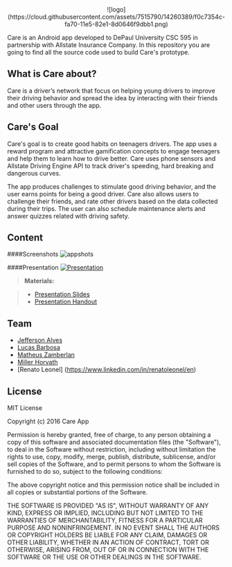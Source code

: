 <center>
![logo](https://cloud.githubusercontent.com/assets/7515790/14260389/f0c7354c-fa70-11e5-82e1-8d0646f9dbb1.png)
</center>

Care is an Android app developed to DePaul University CSC 595 in partnership with Allstate Insurance Company. In this repository you are going to find all the source code used to build Care's prototype.


What is Care about?
-------------
Care is a driver’s network that focus on helping young drivers to improve their driving behavior and spread the idea by interacting with their friends and other users through the app. 

Care's Goal
-------------
Care's goal is to create good habits on teenagers drivers. The app uses a reward program and attractive gamification concepts to engage teenagers and help them to learn how to drive better. Care uses phone sensors and Allstate Driving Engine API to track driver's speeding, hard breaking and dangerous curves. 

The app produces challenges to stimulate good driving behavior, and the user earns points for being a good driver. Care also allows users to challenge their friends, and rate other drivers based on the data collected during their trips. The user can also schedule maintenance alerts and answer quizzes related with driving safety.


Content
-------------
####Screenshots
![appshots](https://cloud.githubusercontent.com/assets/7515790/14260388/f0bfd496-fa70-11e5-9200-cbbb3bc660dc.png)

####Presentation
[![Presentation](http://img.youtube.com/vi/cLIKwnn0e-s/0.jpg)](https://www.youtube.com/watch?v=cLIKwnn0e-s)

> **Materials:**

> - [Presentation Slides](https://github.com/jeffersonalvess/CareApp/files/203193/Final-Presentation.pptx)
> - [Presentation Handout](https://github.com/jeffersonalvess/CareApp/files/203195/CARE-Handout.pdf)

Team
-------------
- [Jefferson Alves](https://www.linkedin.com/in/jeffersonalvess)
- [Lucas Barbosa](https://www.linkedin.com/in/lucas-nunes-barbosa-09862276/en)
- [Matheus Zamberlan](https://www.linkedin.com/in/matheus-zamberlan-19a8a7109)
- [Miller Horvath](https://www.facebook.com/miller.horvath)
- [Renato Leonel] (https://www.linkedin.com/in/renatoleonel/en)


License
-------------
MIT License

Copyright (c) 2016 Care App

Permission is hereby granted, free of charge, to any person obtaining a copy
of this software and associated documentation files (the "Software"), to deal
in the Software without restriction, including without limitation the rights
to use, copy, modify, merge, publish, distribute, sublicense, and/or sell
copies of the Software, and to permit persons to whom the Software is
furnished to do so, subject to the following conditions:

The above copyright notice and this permission notice shall be included in all
copies or substantial portions of the Software.

THE SOFTWARE IS PROVIDED "AS IS", WITHOUT WARRANTY OF ANY KIND, EXPRESS OR
IMPLIED, INCLUDING BUT NOT LIMITED TO THE WARRANTIES OF MERCHANTABILITY,
FITNESS FOR A PARTICULAR PURPOSE AND NONINFRINGEMENT. IN NO EVENT SHALL THE
AUTHORS OR COPYRIGHT HOLDERS BE LIABLE FOR ANY CLAIM, DAMAGES OR OTHER
LIABILITY, WHETHER IN AN ACTION OF CONTRACT, TORT OR OTHERWISE, ARISING FROM,
OUT OF OR IN CONNECTION WITH THE SOFTWARE OR THE USE OR OTHER DEALINGS IN THE
SOFTWARE.
